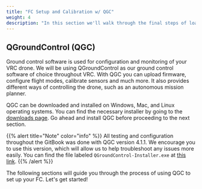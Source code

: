 ```yaml
---
title: "FC Setup and Calibration w/ QGC"
weight: 4
description: "In this section we'll walk through the final steps of loading firmware and calibrating your drone before your first flight."
---
```


## QGroundControl (QGC)

Ground control software is used for configuration and monitoring of your VRC drone. 
We will be using QGroundControl as our ground control software of choice 
throughout VRC. With QGC you can upload firmware, configure flight modes, 
calibrate sensors and much more. It also provides different ways of controlling 
the drone, such as an autonomous mission planner.

QGC can be downloaded and installed on Windows, Mac, and Linux operating systems. 
You can find the necessary installer by going to the 
[downloads page](http://qgroundcontrol.com/downloads/). 
Go ahead and install QGC before proceeding to the next section.

{{% alert title="Note" color="info" %}}
All testing and configuration throughout the GitBook was done
with QGC version 4.1.1. We encourage you to use this version, 
which will allow us to help troubleshoot any issues more easily. 
You can find the file labeled `QGroundControl-Installer.exe` at 
[this link](https://github.com/mavlink/qgroundcontrol/releases/tag/v4.1.1).
{{% /alert %}}

The following sections will guide you through the process of using 
QGC to set up your FC. Let's get started!
